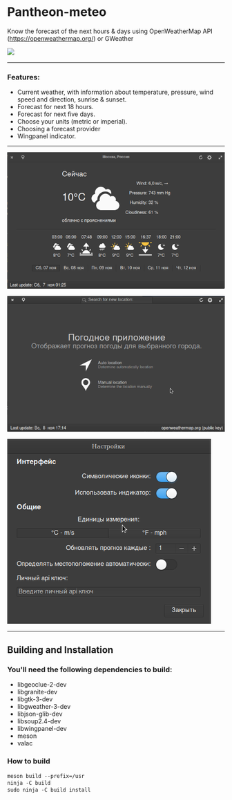 # Pantheon-meteo
Know the forecast of the next hours & days using OpenWeatherMap API (https://openweathermap.org/) or GWeather

<p align="left">
    <a href="https://paypal.me/Dirli85">
        <img src="https://img.shields.io/badge/Donate-PayPal-green.svg">
    </a>
</p>

----

### Features:
* Current weather, with information about temperature, pressure, wind speed and direction, sunrise & sunset.
* Forecast for next 18 hours.
* Forecast for next five days.
* Choose your units (metric or imperial).
* Choosing a forecast provider
* Wingpanel indicator.

----

![Screenshot](data/screenshot1.png)

![Screenshot](data/screenshot2.png)  

![Prefrences](data/screenshot3.png)

---

## Building and Installation

### You'll need the following dependencies to build:
* libgeoclue-2-dev
* libgranite-dev
* libgtk-3-dev
* libgweather-3-dev
* libjson-glib-dev
* libsoup2.4-dev
* libwingpanel-dev
* meson
* valac

### How to build
    meson build --prefix=/usr
    ninja -C build
    sudo ninja -C build install
